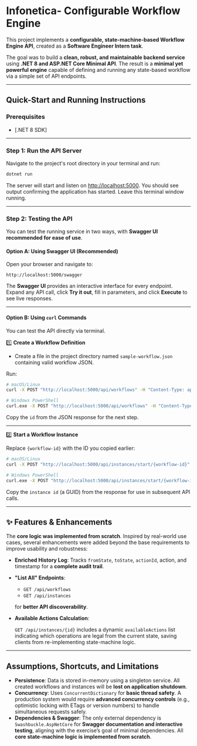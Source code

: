 # Infonetica- Configurable Workflow Engine

This project implements a **configurable, state-machine-based Workflow Engine API**, created as a **Software Engineer Intern task**.

The goal was to build a **clean, robust, and maintainable backend service** using **.NET 8 and ASP.NET Core Minimal API**. The result is a **minimal yet powerful engine** capable of defining and running any state-based workflow via a simple set of API endpoints.

---

## Quick-Start and Running Instructions

### Prerequisites

* [.NET 8 SDK]

---

### Step 1: Run the API Server

Navigate to the project's root directory in your terminal and run:

```bash
dotnet run
```

The server will start and listen on [http://localhost:5000](http://localhost:5000). You should see output confirming the application has started. Leave this terminal window running.

---

### Step 2: Testing the API

You can test the running service in two ways, with **Swagger UI recommended for ease of use**.

#### Option A: Using Swagger UI (Recommended)

Open your browser and navigate to:

```
http://localhost:5000/swagger
```

The **Swagger UI** provides an interactive interface for every endpoint. Expand any API call, click **Try it out**, fill in parameters, and click **Execute** to see live responses.

---

#### Option B: Using `curl` Commands

You can test the API directly via terminal.

1️⃣ **Create a Workflow Definition**

* Create a file in the project directory named `sample-workflow.json` containing valid workflow JSON.

Run:

```bash
# macOS/Linux
curl -X POST "http://localhost:5000/api/workflows" -H "Content-Type: application/json" -d "@sample-workflow.json"

# Windows PowerShell
curl.exe -X POST "http://localhost:5000/api/workflows" -H "Content-Type: application/json" -d "@sample-workflow.json"
```

Copy the `id` from the JSON response for the next step.

---

2️⃣ **Start a Workflow Instance**

Replace `{workflow-id}` with the ID you copied earlier:

```bash
# macOS/Linux
curl -X POST "http://localhost:5000/api/instances/start/{workflow-id}"

# Windows PowerShell
curl.exe -X POST "http://localhost:5000/api/instances/start/{workflow-id}"
```

Copy the `instance id` (a GUID) from the response for use in subsequent API calls.

---

## ✨ Features & Enhancements

The **core logic was implemented from scratch**. Inspired by real-world use cases, several enhancements were added beyond the base requirements to improve usability and robustness:

* **Enriched History Log**: Tracks `fromState`, `toState`, `actionId`, action, and timestamp for a **complete audit trail**.
* **"List All" Endpoints**:

  * `GET /api/workflows`
  * `GET /api/instances`

  for **better API discoverability**.
* **Available Actions Calculation**:

  `GET /api/instances/{id}` includes a dynamic `availableActions` list indicating which operations are legal from the current state, saving clients from re-implementing state-machine logic.

---

## Assumptions, Shortcuts, and Limitations

* **Persistence**: Data is stored in-memory using a singleton service. All created workflows and instances will be **lost on application shutdown**.
* **Concurrency**: Uses `ConcurrentDictionary` for **basic thread safety**. A production system would require **advanced concurrency controls** (e.g., optimistic locking with ETags or version numbers) to handle simultaneous requests safely.
* **Dependencies & Swagger**: The only external dependency is `Swashbuckle.AspNetCore` for **Swagger documentation and interactive testing**, aligning with the exercise’s goal of minimal dependencies. All **core state-machine logic is implemented from scratch**.

